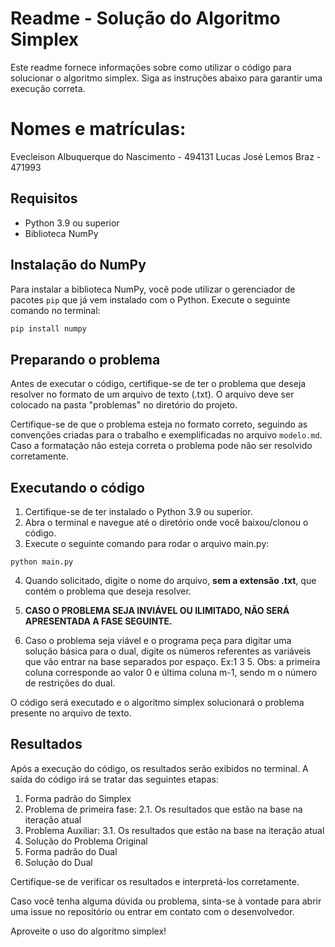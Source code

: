 # Readme - Solução do Algoritmo Simplex

Este readme fornece informações sobre como utilizar o código para solucionar o algoritmo simplex. Siga as instruções abaixo para garantir uma execução correta.

# Nomes e matrículas:
Evecleison Albuquerque do Nascimento - 494131
Lucas José Lemos Braz - 471993

## Requisitos

- Python 3.9 ou superior
- Biblioteca NumPy

## Instalação do NumPy

Para instalar a biblioteca NumPy, você pode utilizar o gerenciador de pacotes `pip` que já vem instalado com o Python. Execute o seguinte comando no terminal:

```bash
pip install numpy
```

## Preparando o problema

Antes de executar o código, certifique-se de ter o problema que deseja resolver no formato de um arquivo de texto (.txt). O arquivo deve ser colocado na pasta "problemas" no diretório do projeto.

Certifique-se de que o problema esteja no formato correto, seguindo as convenções criadas para o trabalho e exemplificadas no arquivo `modelo.md`. Caso a formatação não esteja correta o problema pode não ser resolvido corretamente.

## Executando o código

1. Certifique-se de ter instalado o Python 3.9 ou superior.
2. Abra o terminal e navegue até o diretório onde você baixou/clonou o código.
3. Execute o seguinte comando para rodar o arquivo main.py:

```
python main.py
```

4. Quando solicitado, digite o nome do arquivo, **sem a extensão .txt**, que contém o problema que deseja resolver.

5. **CASO O PROBLEMA SEJA INVIÁVEL OU ILIMITADO, NÃO SERÁ APRESENTADA A FASE SEGUINTE.**

6. Caso o problema seja viável e o programa peça para digitar uma solução básica para o dual, digite os números
   referentes as variáveis que vão entrar na base separados por espaço. Ex:1 3 5. Obs: a primeira coluna
   corresponde ao valor 0 e última coluna m-1, sendo m o número de restrições do dual.

O código será executado e o algoritmo simplex solucionará o problema presente no arquivo de texto.

## Resultados

Após a execução do código, os resultados serão exibidos no terminal. A saída do código irá se tratar das seguintes etapas:

1. Forma padrão do Simplex
2. Problema de primeira fase:
   2.1. Os resultados que estão na base na iteração atual
3. Problema Auxiliar:
   3.1. Os resultados que estão na base na iteração atual
4. Solução do Problema Original
5. Forma padrão do Dual
6. Solução do Dual

Certifique-se de verificar os resultados e interpretá-los corretamente.

Caso você tenha alguma dúvida ou problema, sinta-se à vontade para abrir uma issue no repositório ou entrar em contato com o desenvolvedor.

Aproveite o uso do algoritmo simplex!
